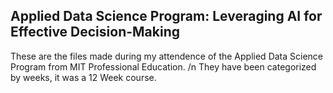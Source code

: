 ## Applied Data Science Program: Leveraging AI for Effective Decision-Making

These are the files made during my attendence of the Applied Data Science Program from MIT Professional Education.
/n They have been categorized by weeks, it was a 12 Week course.
